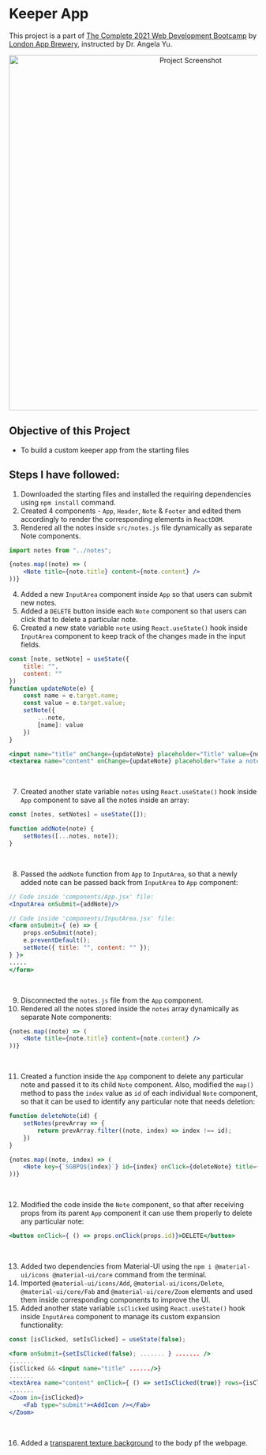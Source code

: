 # Keeper App
This project is a part of [The Complete 2021 Web Development Bootcamp](https://www.udemy.com/course/the-complete-web-development-bootcamp/) by [London App Brewery](https://www.londonappbrewery.com/), instructed by Dr. Angela Yu.
<div align="center">
    <img src="" alt="Project Screenshot" width=720px>
</div>

## Objective of this Project
* To build a custom keeper app from the starting files

## Steps I have followed:
1. Downloaded the starting files and installed the requiring dependencies using `npm install` command.
2. Created 4 components - `App`, `Header`, `Note` & `Footer` and edited them accordingly to render the corresponding elements in `ReactDOM`.
3. Rendered all the notes inside `src/notes.js` file dynamically as separate Note components.
```javascript
import notes from "../notes";
```
```jsx
{notes.map((note) => (
    <Note title={note.title} content={note.content} />
))}
```
4. Added a new `InputArea` component inside `App` so that users can submit new notes.
5. Added a `DELETE` button inside each `Note` component so that users can click that to delete a particular note.
6. Created a new state variable `note` using `React.useState()` hook inside `InputArea` component to keep track of the changes made in the input fields. 
```javascript
const [note, setNote] = useState({
    title: "",
    content: ""
})
function updateNote(e) {
    const name = e.target.name;
    const value = e.target.value;
    setNote({
        ...note,
        [name]: value
    })
}
```
```jsx
<input name="title" onChange={updateNote} placeholder="Title" value={note.title} />
<textarea name="content" onChange={updateNote} placeholder="Take a note..." rows="3" value={note.content} />
```
<br />

7. Created another state variable `notes` using `React.useState()` hook inside `App` component to save all the notes inside an array:
```javascript
const [notes, setNotes] = useState([]);

function addNote(note) {
    setNotes([...notes, note]);
}
```
<br />

8. Passed the `addNote` function from `App` to `InputArea`, so that a newly added note can be passed back from `InputArea` to `App` component:
```jsx
// Code inside 'components/App.jsx' file:
<InputArea onSubmit={addNote}/>
```
```jsx
// Code inside 'components/InputArea.jsx' file:
<form onSubmit={ (e) => {
    props.onSubmit(note);    
    e.preventDefault();
    setNote({ title: "", content: "" });
} }>
.....
</form>
```
<br />


9. Disconnected the `notes.js` file from the `App` component.
10. Rendered all the notes stored inside the `notes` array dynamically as separate Note components:
```jsx
{notes.map((note) => (
    <Note title={note.title} content={note.content} />
))}
```
<br />

11. Created a function inside the `App` component to delete any particular note and passed it to its child `Note` component. Also, modified the `map()` method to pass the `index` value as `id` of each individual `Note` component, so that it can be used to identify any particular note that needs deletion:
```javascript
function deleteNote(id) {
    setNotes(prevArray => {
        return prevArray.filter((note, index) => index !== id);
    })
}
```
```jsx
{notes.map((note, index) => (
    <Note key={`SGBPQ${index}`} id={index} onClick={deleteNote} title={note.title} content={note.content} />
))}
```
<br />

12. Modified the code inside the `Note` component, so that after receiving props from its parent `App` component it can use them properly to delete any particular note:
```jsx
<button onClick={ () => props.onClick(props.id)}>DELETE</button>
```
<br />

13. Added two dependencies from Material-UI using the `npm i @material-ui/icons @material-ui/core` command from the terminal.
14. Imported `@material-ui/icons/Add`, `@material-ui/icons/Delete`, `@material-ui/core/Fab` and `@material-ui/core/Zoom` elements and used them inside corresponding components to improve the UI.
15. Added another state variable `isClicked` using `React.useState()` hook inside `InputArea` component to manage its custom expansion functionality:
```javascript
const [isClicked, setIsClicked] = useState(false);
```
```jsx
<form onSubmit={setIsClicked(false); ....... } ....... />
.......
{isClicked && <input name="title" ....../>}
.......
<textArea name="content" onClick={ () => setIsClicked(true)} rows={isClicked ? "3" : "1"} ......./>
.......
<Zoom in={isClicked}>
    <Fab type="submit"><AddIcon /></Fab>
</Zoom>
```
<br />

16. Added a [transparent texture background](https://www.transparenttextures.com/patterns/black-thread-light.png) to the body pf the webpage.